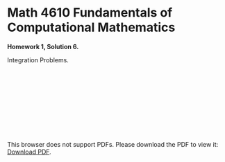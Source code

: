 # Math 4610 Fundamentals of Computational Mathematics
**Homework 1, Solution 6.**
  
Integration Problems.
  
<object data="https://gbmitchell.github.io/math4610/HW1/Integrate.pdf" type="application/pdf" width="700px" height="700px">
    <embed src="https://gbmitchell.github.io/math4610/HW1/Integrate.pdf">
        <p>This browser does not support PDFs. Please download the PDF to view it: <a href="https://gbmitchell.github.io/math4610/HW1/Integrate.pdf">Download PDF</a>.</p>
    </embed>
</object>
